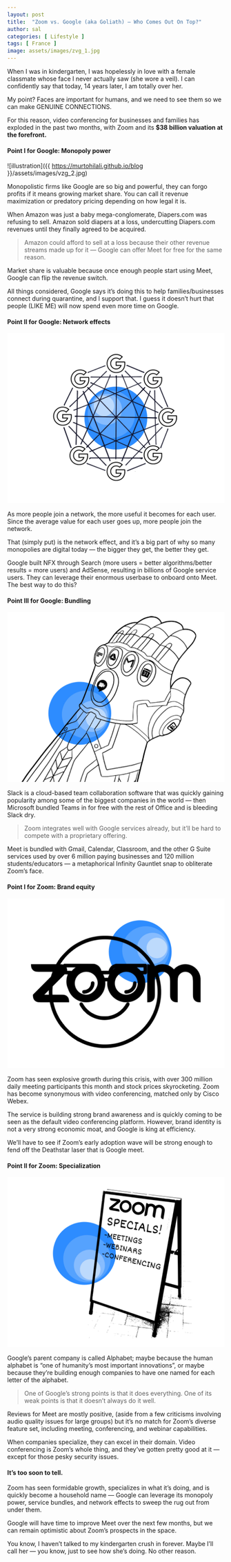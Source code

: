 ```yaml
---
layout: post
title:  "Zoom vs. Google (aka Goliath) — Who Comes Out On Top?"
author: sal
categories: [ Lifestyle ]
tags: [ France ]
image: assets/images/zvg_1.jpg
---
```


When I was in kindergarten, I was hopelessly in love with a female classmate whose face I never actually saw (she wore a veil). I can confidently say that today, 14 years later, I am totally over her. 

My point? Faces are important for humans, and we need to see them so we can make GENUINE CONNECTIONS.

For this reason, video conferencing for businesses and families has exploded in the past two months, with Zoom and its **$38 billion valuation at the forefront.**

#### Point I for Google: Monopoly power

![illustration]({{ https://murtohilali.github.io/blog }}/assets/images/vzg_2.jpg)

Monopolistic firms like Google are so big and powerful, they can forgo profits if it means growing market share. You can call it revenue maximization or predatory pricing depending on how legal it is.

When Amazon was just a baby mega-conglomerate, Diapers.com was refusing to sell. Amazon sold diapers at a loss, undercutting Diapers.com revenues until they finally agreed to be acquired.

> Amazon could afford to sell at a loss because their other revenue streams made up for it — Google can offer Meet for free for the same reason.

Market share is valuable because once enough people start using Meet, Google can flip the revenue switch.

All things considered, Google says it’s doing this to help families/businesses connect during quarantine, and I support that. I guess it doesn’t hurt that people (LIKE ME) will now spend even more time on Google.

#### Point II for Google: Network effects

<img src="/assets/images/zvg_3.jpg" alt="Illustration">

As more people join a network, the more useful it becomes for each user. Since the average value for each user goes up, more people join the network.

That (simply put) is the network effect, and it’s a big part of why so many monopolies are digital today — the bigger they get, the better they get.

Google built NFX through Search (more users = better algorithms/better results = more users) and AdSense, resulting in billions of Google service users. They can leverage their enormous userbase to onboard onto Meet. The best way to do this?

#### Point III for Google: Bundling

<img src="/assets/images/zvg_4.jpg" alt="Illustration">

Slack is a cloud-based team collaboration software that was quickly gaining popularity among some of the biggest companies in the world — then Microsoft bundled Teams in for free with the rest of Office and is bleeding Slack dry.

> Zoom integrates well with Google services already, but it’ll be hard to compete with a proprietary offering.

Meet is bundled with Gmail, Calendar, Classroom, and the other G Suite services used by over 6 million paying businesses and 120 million students/educators — a metaphorical Infinity Gauntlet snap to obliterate Zoom’s face.

#### Point I for Zoom: Brand equity

<img src="/assets/images/zvg_5.jpg" alt="Illustration">

Zoom has seen explosive growth during this crisis, with over 300 million daily meeting participants this month and stock prices skyrocketing. Zoom has become synonymous with video conferencing, matched only by Cisco Webex.

The service is building strong brand awareness and is quickly coming to be seen as the default video conferencing platform. However, brand identity is not a very strong economic moat, and Google is king at efficiency.

We’ll have to see if Zoom’s early adoption wave will be strong enough to fend off the Deathstar laser that is Google meet.

#### Point II for Zoom: Specialization

<img src="/assets/images/zvg_6.jpg" alt="Illustration">

Google’s parent company is called Alphabet; maybe because the human alphabet is “one of humanity’s most important innovations”, or maybe because they’re building enough companies to have one named for each letter of the alphabet.

> One of Google’s strong points is that it does everything. One of its weak points is that it doesn’t always do it well.

Reviews for Meet are mostly positive, (aside from a few criticisms involving audio quality issues for large groups) but it’s no match for Zoom’s diverse feature set, including meeting, conferencing, and webinar capabilities.

When companies specialize, they can excel in their domain. Video conferencing is Zoom’s whole thing, and they’ve gotten pretty good at it — except for those pesky security issues.

#### It’s too soon to tell.

Zoom has seen formidable growth, specializes in what it’s doing, and is quickly become a household name — Google can leverage its monopoly power, service bundles, and network effects to sweep the rug out from under them.

Google will have time to improve Meet over the next few months, but we can remain optimistic about Zoom’s prospects in the space.

You know, I haven’t talked to my kindergarten crush in forever. Maybe I’ll call her — you know, just to see how she’s doing. No other reason.
